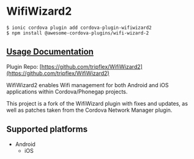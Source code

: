 # WifiWizard2

```
$ ionic cordova plugin add cordova-plugin-wifiwizard2
$ npm install @awesome-cordova-plugins/wifi-wizard-2
```

## [Usage Documentation](https://danielsogl.gitbook.io/awesome-cordova-plugins/plugins/wifi-wizard-2/)

Plugin Repo: [https://github.com/tripflex/WifiWizard2](https://github.com/tripflex/WifiWizard2)

WifiWizard2 enables Wifi management for both Android and iOS applications within Cordova/Phonegap projects.

This project is a fork of the WifiWizard plugin with fixes and updates, as well as patches taken from the Cordova Network Manager plugin.

## Supported platforms

- Android
  - iOS
  


